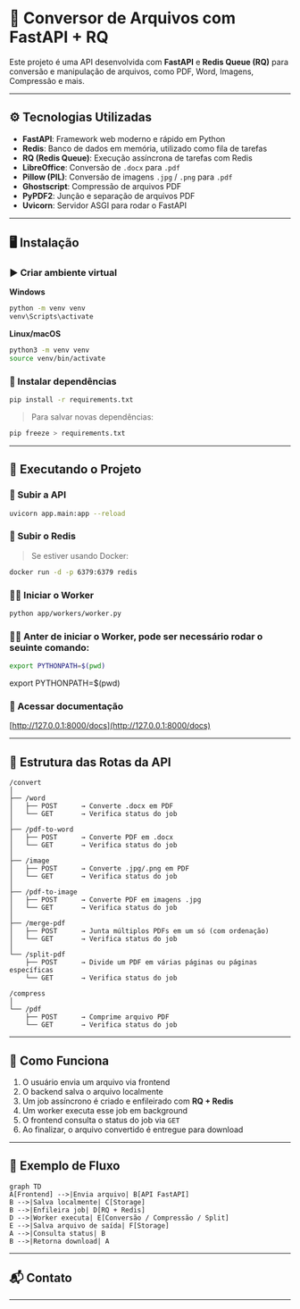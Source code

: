 
# 📄 Conversor de Arquivos com FastAPI + RQ

Este projeto é uma API desenvolvida com **FastAPI** e **Redis Queue (RQ)** para conversão e manipulação de arquivos, como PDF, Word, Imagens, Compressão e mais.

---

## ⚙️ Tecnologias Utilizadas

- **FastAPI**: Framework web moderno e rápido em Python
- **Redis**: Banco de dados em memória, utilizado como fila de tarefas
- **RQ (Redis Queue)**: Execução assíncrona de tarefas com Redis
- **LibreOffice**: Conversão de `.docx` para `.pdf`
- **Pillow (PIL)**: Conversão de imagens `.jpg` / `.png` para `.pdf`
- **Ghostscript**: Compressão de arquivos PDF
- **PyPDF2**: Junção e separação de arquivos PDF
- **Uvicorn**: Servidor ASGI para rodar o FastAPI

---

## 🖥️ Instalação

### ▶️ Criar ambiente virtual

**Windows**
```bash
python -m venv venv
venv\Scripts\activate
```

**Linux/macOS**
```bash
python3 -m venv venv
source venv/bin/activate
```

### 💾 Instalar dependências
```bash
pip install -r requirements.txt
```

> Para salvar novas dependências:
```bash
pip freeze > requirements.txt
```

---

## 🚀 Executando o Projeto

### 🔧 Subir a API
```bash
uvicorn app.main:app --reload
```

### 🧱 Subir o Redis
> Se estiver usando Docker:
```bash
docker run -d -p 6379:6379 redis
```

### 🧑‍💻 Iniciar o Worker
```bash
python app/workers/worker.py
```

### 🧑‍💻 Anter de iniciar o Worker, pode ser necessário rodar o seuinte comando:
```bash
export PYTHONPATH=$(pwd)
```
export PYTHONPATH=$(pwd)

### 📄 Acessar documentação
[http://127.0.0.1:8000/docs](http://127.0.0.1:8000/docs)

---

## 📂 Estrutura das Rotas da API

```text
/convert
│
├── /word
│   ├── POST      → Converte .docx em PDF
│   └── GET       → Verifica status do job
│
├── /pdf-to-word
│   ├── POST      → Converte PDF em .docx
│   └── GET       → Verifica status do job
│
├── /image
│   ├── POST      → Converte .jpg/.png em PDF
│   └── GET       → Verifica status do job
│
├── /pdf-to-image
│   ├── POST      → Converte PDF em imagens .jpg
│   └── GET       → Verifica status do job
│
├── /merge-pdf
│   ├── POST      → Junta múltiplos PDFs em um só (com ordenação)
│   └── GET       → Verifica status do job
│
└── /split-pdf
    ├── POST      → Divide um PDF em várias páginas ou páginas específicas
    └── GET       → Verifica status do job

/compress
│
└── /pdf
    ├── POST      → Comprime arquivo PDF
    └── GET       → Verifica status do job
```

---

## 🧠 Como Funciona

1. O usuário envia um arquivo via frontend
2. O backend salva o arquivo localmente
3. Um job assíncrono é criado e enfileirado com **RQ + Redis**
4. Um worker executa esse job em background
5. O frontend consulta o status do job via `GET`
6. Ao finalizar, o arquivo convertido é entregue para download

---

## 📌 Exemplo de Fluxo

```mermaid
graph TD
A[Frontend] -->|Envia arquivo| B[API FastAPI]
B -->|Salva localmente| C[Storage]
B -->|Enfileira job| D[RQ + Redis]
D -->|Worker executa| E[Conversão / Compressão / Split]
E -->|Salva arquivo de saída| F[Storage]
A -->|Consulta status| B
B -->|Retorna download| A
```

---

## 📬 Contato

<!-- Desenvolvido por **Thales Santos**  
📧 [thales@thales.com]  
🔗 [github.com/tahels] -->

---
